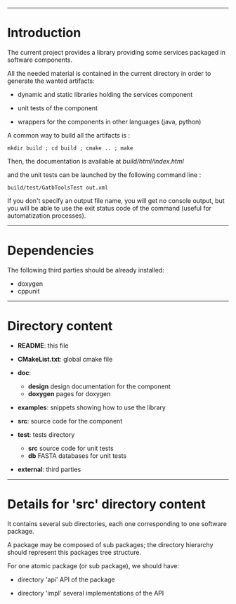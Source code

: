 --------------------------------------------------------------------------------
# Introduction

The current project provides a library providing some services packaged in software components.

All the needed material is contained in the current directory in order to 
generate the wanted artifacts:  

* dynamic and static libraries holding the services component

* unit tests of the component

* wrappers for the components in other languages (java, python)

A common way to build all the artifacts is :

	mkdir build ; cd build ; cmake .. ; make

Then, the documentation is available at _build/html/index.html_

and the unit tests can be launched by the following command line :

	build/test/GatbToolsTest out.xml
	
If you don't specify an output file name, you will get no console output, but you will be able to use the exit status code of the command (useful for automatization processes).

--------------------------------------------------------------------------------
# Dependencies

The following third parties should be already installed:

* doxygen
* cppunit

--------------------------------------------------------------------------------
# Directory content

* __README__:                  this file

* __CMakeList.txt__:           global cmake file

* __doc__:                 
    * __design__      design documentation for the component
    * __doxygen__     pages for doxygen

* __examples__:       snippets showing how to use the library                 

* __src__:            source code for the component

* __test__:           tests directory
    * __src__         source code for unit tests
    * __db__          FASTA databases for unit tests

* __external__:    third parties    

--------------------------------------------------------------------------------
# Details for 'src' directory content

It contains several sub directories, each one corresponding to one software package.

A package may be composed of sub packages; the directory hierarchy should represent
this packages tree structure.

For one atomic package (or sub package), we should have:

* directory 'api'       API of the package  

* directory 'impl'      several implementations of the API